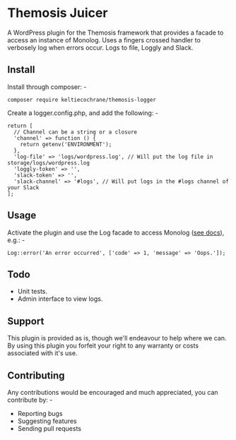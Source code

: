 Themosis Juicer
===============

A WordPress plugin for the Themosis framework that provides a facade to access an
instance of Monolog. Uses a fingers crossed handler to verbosely log when errors
occur. Logs to file, Loggly and Slack.

Install
-------
Install through composer: -

`composer require keltiecochrane/themosis-logger`

Create a logger.config.php, and add the following: -

```
return [
  // Channel can be a string or a closure
  'channel' => function () {
    return getenv('ENVIRONMENT');
  },
  'log-file' => 'logs/wordpress.log', // Will put the log file in storage/logs/wordpress.log
  'loggly-token' => '',
  'slack-token' => '',
  'slack-channel' => '#logs', // Will put logs in the #logs channel of your Slack
];
```

Usage
-----
Activate the plugin and use the Log facade to access Monolog ([see docs](https://github.com/Seldaek/monolog/blob/master/doc/01-usage.md)), e.g.: -

```
Log::error('An error occurred', ['code' => 1, 'message' => 'Oops.']);
```

Todo
----
* Unit tests.
* Admin interface to view logs.


Support
-------
This plugin is provided as is, though we'll endeavour to help where we can. By
using this plugin you forfeit your right to any warranty or costs associated with
it's use.

Contributing
------------
Any contributions would be encouraged and much appreciated, you can contribute by: -

* Reporting bugs
* Suggesting features
* Sending pull requests
